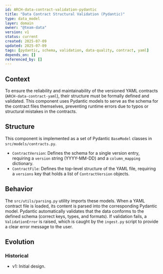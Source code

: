 ```yaml
---
id: ARCH-data-contract-validation-pydantic
title: "Data Contract Structural Validation (Pydantic)"
type: data_model
layer: domain
owner: "@team-data"
version: v1
status: current
created: 2025-07-09
updated: 2025-07-09
tags: [pydantic, schema, validation, data-quality, contract, yaml]
depends_on: []
referenced_by: []
---
```

## Context
To ensure the reliability and maintainability of the versioned YAML contracts (`ARCH-data-contract-yaml`), their structure must be formally defined and validated. This component uses Pydantic models to serve as the schema for the contract files themselves, preventing runtime errors due to typos or structural mistakes in the contracts.

## Structure
This component is implemented as a set of Pydantic `BaseModel` classes in `src/models/contracts.py`.
- `ContractVersion`: Defines the schema for a single version entry, requiring a `version` string (YYYY-MM-DD) and a `column_mapping` dictionary.
- `ContractFile`: Defines the top-level structure of the YAML file, requiring a `versions` key that holds a list of `ContractVersion` objects.

## Behavior
The `src/utils/parsing.py` utility imports these models. When a YAML contract file is loaded, its content is parsed into the corresponding Pydantic model. Pydantic automatically validates that the data conforms to the defined schema (correct keys, types, and formats). If validation fails, a `ValidationError` is raised, which is caught by the `ingest.py` script to provide a clear error message to the user.

## Evolution
### Historical
- v1: Initial design. 